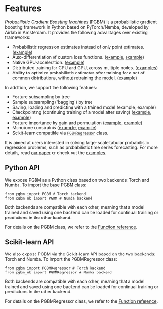 # Features #
_Probabilistic Gradient Boosting Machines_ (PGBM) is a probabilistic gradient boosting framework in Python based on PyTorch/Numba, developed by Airlab in Amsterdam. It provides the following advantages over existing frameworks:
* Probabilistic regression estimates instead of only point estimates. ([example](https://github.com/elephaint/pgbm/blob/main/examples/pytorch/example01_housing_cpu.py))
* Auto-differentiation of custom loss functions. ([example](https://github.com/elephaint/pgbm/blob/main/examples/pytorch/example08_housing_autodiff.py), [example](https://github.com/elephaint/pgbm/blob/main/examples/pytorch/example10_covidhospitaladmissions.py))
* Native GPU-acceleration. ([example](https://github.com/elephaint/pgbm/blob/main/examples/pytorch/example02_housing_gpu.py))
* Distributed training for CPU and GPU, across multiple nodes. ([examples](https://github.com/elephaint/pgbm/blob/main/examples/pytorch_dist/))
* Ability to optimize probabilistic estimates after training for a set of common distributions, without retraining the model. ([example](https://github.com/elephaint/pgbm/blob/main/examples/pytorch/example07_optimizeddistribution.py))

In addition, we support the following features:
* Feature subsampling by tree
* Sample subsampling ('bagging') by tree
* Saving, loading and predicting with a trained model ([example](https://github.com/elephaint/pgbm/blob/main/examples/pytorch/example11_housing_saveandload.py), [example](https://github.com/elephaint/pgbm/blob/main/examples/numba/example11_housing_saveandload.py))
* Checkpointing (continuing training of a model after saving) ([example](https://github.com/elephaint/pgbm/blob/main/examples/pytorch/example12_housing_checkpointing.py), [example](https://github.com/elephaint/pgbm/blob/main/examples/numba/example12_housing_checkpointing.py))
* Feature importance by gain and permutation ([example](https://github.com/elephaint/pgbm/blob/main/examples/pytorch/example09_housing_featimportance.py), [example](https://github.com/elephaint/pgbm/blob/main/examples/numba/example09_housing_featimportance.py))
* Monotone constraints ([example](https://github.com/elephaint/pgbm/blob/main/examples/pytorch/example15_monotone_constraints.py), [example](https://github.com/elephaint/pgbm/blob/main/examples/numba/example13_monotone_constraints.py))
* Scikit-learn compatible via [`PGBMRegressor`](./function_reference.rst) class. 

It is aimed at users interested in solving large-scale tabular probabilistic regression problems, such as probabilistic time series forecasting. For more details, read [our paper](https://arxiv.org/abs/2106.01682) or check out the [examples](https://github.com/elephaint/pgbm/tree/main/examples).

## Python API ##
We expose PGBM as a Python class based on two backends: Torch and Numba. To import the base PGBM class:
```
from pgbm import PGBM # Torch backend
from pgbm_nb import PGBM # Numba backend
```

Both backends are compatible with each other, meaning that a model trained and saved using one backend can be loaded for continual training or predictions in the other backend.

For details on the PGBM class, we refer to the [Function reference](./function_reference.rst).

## Scikit-learn API ##
We also expose PGBM via the Scikit-learn API based on the two backends: Torch and Numba. To import the PGBMRegressor class:
```
from pgbm import PGBMRegressor # Torch backend
from pgbm_nb import PGBMRegressor # Numba backend
```

Both backends are compatible with each other, meaning that a model trained and saved using one backend can be loaded for continual training or predictions in the other backend.

For details on the PGBMRegressor class, we refer to the [Function reference](./function_reference.rst).